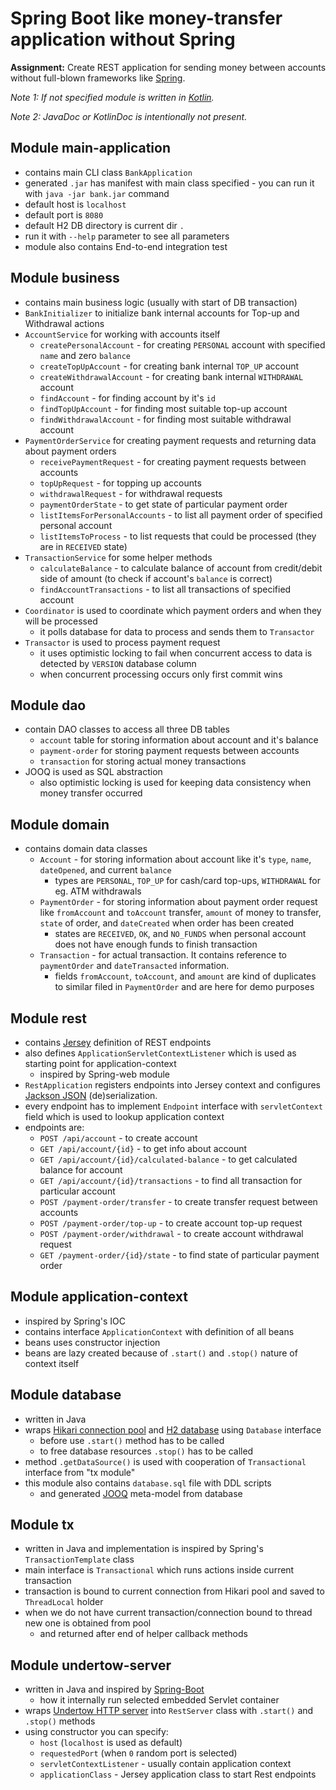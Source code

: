 # Spring Boot like money-transfer application without Spring

**Assignment:** Create REST application for sending money between accounts without full-blown frameworks like [Spring](https://spring.io/projects/spring-framework). 

*Note 1: If not specified module is written in [Kotlin](https://kotlinlang.org/).*

*Note 2: JavaDoc or KotlinDoc is intentionally not present.*

## Module main-application

- contains main CLI class `BankApplication`
- generated `.jar` has manifest with main class specified - you can run it with `java -jar bank.jar` command
- default host is `localhost`
- default port is `8080`
- default H2 DB directory is current dir `.`
- run it with `--help` parameter to see all parameters
- module also contains End-to-end integration test

## Module business

- contains main business logic (usually with start of DB transaction)
- `BankInitializer` to initialize bank internal accounts for Top-up and Withdrawal actions
- `AccountService` for working with accounts itself
  - `createPersonalAccount` - for creating `PERSONAL` account with specified `name` and zero `balance`
  - `createTopUpAccount` - for creating bank internal `TOP_UP` account
  - `createWithdrawalAccount` - for creating bank internal `WITHDRAWAL` account
  - `findAccount` - for finding account by it's `id`
  - `findTopUpAccount` - for finding most suitable top-up account
  - `findWithdrawalAccount` - for finding most suitable withdrawal account
- `PaymentOrderService` for creating payment requests and returning data about payment orders
  - `receivePaymentRequest` - for creating payment requests between accounts
  - `topUpRequest` - for topping up accounts
  - `withdrawalRequest` - for withdrawal requests
  - `paymentOrderState` - to get state of particular payment order
  - `listItemsForPersonalAccounts` - to list all payment order of specified personal account
  - `listItemsToProcess` - to list requests that could be processed (they are in `RECEIVED` state)
- `TransactionService` for some helper methods
  - `calculateBalance` - to calculate balance of account from credit/debit side of amount (to check if account's `balance` is correct)
  - `findAccountTransactions` - to list all transactions of specified account
- `Coordinator` is used to coordinate which payment orders and when they will be processed
  - it polls database for data to process and sends them to `Transactor`
- `Transactor` is used to process payment request
  - it uses optimistic locking to fail when concurrent access to data is detected by `VERSION` database column
  - when concurrent processing occurs only first commit wins

## Module dao

- contain DAO classes to access all three DB tables
  - `account` table for storing information about account and it's balance
  - `payment-order` for storing payment requests between accounts
  - `transaction` for storing actual money transactions
- JOOQ is used as SQL abstraction
  - also optimistic locking is used for keeping data consistency when money transfer occurred 

## Module domain

- contains domain data classes
  - `Account` - for storing information about account like it's `type`, `name`, `dateOpened`, and current `balance`
    - types are `PERSONAL`, `TOP_UP` for cash/card top-ups, `WITHDRAWAL` for eg. ATM withdrawals
  - `PaymentOrder` - for storing information about payment order request like `fromAccount` and `toAccount` transfer, `amount` of money to transfer, `state` of order, and `dateCreated` when order has been created
    - states are `RECEIVED`, `OK`, and `NO_FUNDS` when personal account does not have enough funds to finish transaction
  - `Transaction` - for actual transaction. It contains reference to `paymentOrder` and `dateTransacted` information.
    - fields `fromAccount`, `toAccount`, and `amount` are kind of duplicates to similar filed in `PaymentOrder` and are here for demo purposes

## Module rest

- contains [Jersey](https://jersey.github.io) definition of REST endpoints
- also defines `ApplicationServletContextListener` which is used as starting point for application-context
  - inspired by Spring-web module
- `RestApplication` registers endpoints into Jersey context and configures [Jackson JSON](http://fasterxml.com/) (de)serialization.
- every endpoint has to implement `Endpoint` interface with `servletContext` field which is used to lookup application context
- endpoints are: 
  - `POST /api/account` - to create account
  - `GET /api/account/{id}` - to get info about account
  - `GET /api/account/{id}/calculated-balance` - to get calculated balance for account
  - `GET /api/account/{id}/transactions` - to find all transaction for particular account
  - `POST /payment-order/transfer` - to create transfer request between accounts
  - `POST /payment-order/top-up` - to create account top-up request
  - `POST /payment-order/withdrawal` - to create account withdrawal request
  - `GET /payment-order/{id}/state` - to find state of particular payment order

## Module application-context

- inspired by Spring's IOC
- contains interface `ApplicationContext` with definition of all beans
- beans uses constructor injection
- beans are lazy created because of `.start()` and `.stop()` nature of context itself 

## Module database

- written in Java
- wraps [Hikari connection pool](https://brettwooldridge.github.io/HikariCP/) and [H2 database](http://h2database.com) using `Database` interface
  - before use `.start()` method has to be called
  - to free database resources `.stop()` has to be called
- method `.getDataSource()` is used with cooperation of `Transactional` interface from "tx module"
- this module also contains `database.sql` file with DDL scripts
  - and generated [JOOQ](http://www.jooq.org) meta-model from database 

## Module tx

- written in Java and implementation is inspired by Spring's `TransactionTemplate` class
- main interface is `Transactional` which runs actions inside current transaction
- transaction is bound to current connection from Hikari pool and saved to `ThreadLocal` holder
- when we do not have current transaction/connection bound to thread new one is obtained from pool
  - and returned after end of helper callback methods

## Module undertow-server

- written in Java and inspired by [Spring-Boot](https://spring.io/projects/spring-boot) 
  - how it internally run selected embedded Servlet container
- wraps [Undertow HTTP server](http://undertow.io/) into `RestServer` class with `.start()` and `.stop()` methods
- using constructor you can specify:
  - `host` (`localhost` is used as default)
  - `requestedPort` (when `0` random port is selected)
  - `servletContextListener` - usually contain application context
  - `applicationClass` - Jersey application class to start Rest endpoints 
